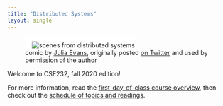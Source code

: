 ```yaml
---
title: "Distributed Systems"
layout: single
---
```


<figure>
  <img src="{{ site.url }}{{ site.baseurl }}/julia-evans-scenes-from-distributed-systems.jpg" style="border-left: 15px solid white; border-top: 10px solid white;" alt="scenes from distributed systems" />
  <figcaption>comic by <a href="https://jvns.ca/">Julia Evans</a>, originally posted <a href="https://twitter.com/b0rk/status/1056560207562711041">on Twitter</a> and used by permission of the author</figcaption>
</figure>

Welcome to CSE232, fall 2020 edition!

For more information, read the [first-day-of-class course overview](course-overview.html), then check out the [schedule of topics and readings](schedule.html).

	
